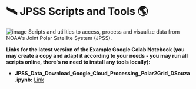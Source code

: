 # 🛰️ JPSS Scripts and Tools 🌎
![image](https://github.com/diegormsouza/jpss/assets/54595784/1457a746-2ff0-4b14-b44d-3c2d4e32a501)
Scripts and utilities to access, process and visualize data from NOAA's Joint Polar Satellite System (JPSS).

**Links for the latest version of the Example Google Colab Notebook (you may create a copy and adapt it according to your needs - you may run all scripts online, there's no need to install any tools locally):**

- **JPSS_Data_Download_Google_Cloud_Processing_Polar2Grid_DSouza.ipynb:** [Link](https://colab.research.google.com/drive/1Bxrl_muunTrMndjPwnpnE9JJpVUazGXf?usp=sharing)
